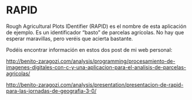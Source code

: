 RAPID
=====

Rough Agricultural Plots IDentifier (RAPID) es el nombre de esta aplicación de ejemplo. Es un identificador “basto” de parcelas agrícolas. No hay que esperar maravillas, pero veréis que acierta bastante.

Podéis encontrar información en estos dos post de mi web personal:

http://benito-zaragozi.com/analysis/programming/procesamiento-de-imagenes-digitales-con-c-y-una-aplicacion-para-el-analisis-de-parcelas-agricolas/


http://benito-zaragozi.com/analysis/presentation/presentacion-de-rapid-para-las-jornadas-de-geografia-3-0/
